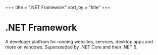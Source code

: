 +++
title = ".NET Framework"
sort_by = "title"
+++

# .NET Framework
A developer platfrom for running websites, services, desktop apps and more on windows. Superseeded by .NET Core and then .NET 5.